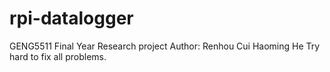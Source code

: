 # rpi-datalogger
GENG5511 Final Year Research project
Author: Renhou Cui
        Haoming He
		Try hard to fix all problems.